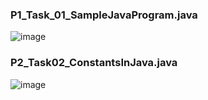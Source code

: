### P1_Task_01_SampleJavaProgram.java
![image](https://user-images.githubusercontent.com/112793420/229362037-341a400b-cb4f-4074-90d4-4e9c77e62140.png)


### P2_Task02_ConstantsInJava.java
![image](https://user-images.githubusercontent.com/112793420/229748696-6bf967ee-c4dd-47f2-8721-cd2a93673d24.png)

